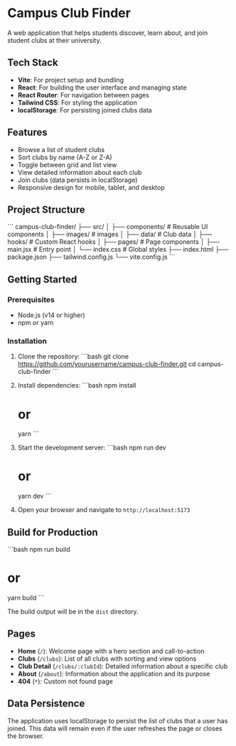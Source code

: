 # Campus Club Finder

A web application that helps students discover, learn about, and join student clubs at their university.

## Tech Stack

- **Vite**: For project setup and bundling
- **React**: For building the user interface and managing state
- **React Router**: For navigation between pages
- **Tailwind CSS**: For styling the application
- **localStorage**: For persisting joined clubs data

## Features

- Browse a list of student clubs
- Sort clubs by name (A-Z or Z-A)
- Toggle between grid and list view
- View detailed information about each club
- Join clubs (data persists in localStorage)
- Responsive design for mobile, tablet, and desktop

## Project Structure

\`\`\`
campus-club-finder/
├── src/
│ ├── components/ # Reusable UI components
│ ├── images/ # images
│ ├── data/ # Club data
│ ├── hooks/ # Custom React hooks
│ ├── pages/ # Page components
│ ├── main.jsx # Entry point
│ └── index.css # Global styles
├── index.html
├── package.json
├── tailwind.config.js
└── vite.config.js
\`\`\`

## Getting Started

### Prerequisites

- Node.js (v14 or higher)
- npm or yarn

### Installation

1. Clone the repository:
   \`\`\`bash
   git clone https://github.com/yourusername/campus-club-finder.git
   cd campus-club-finder
   \`\`\`

2. Install dependencies:
   \`\`\`bash
   npm install

   # or

   yarn
   \`\`\`

3. Start the development server:
   \`\`\`bash
   npm run dev

   # or

   yarn dev
   \`\`\`

4. Open your browser and navigate to `http://localhost:5173`

## Build for Production

\`\`\`bash
npm run build

# or

yarn build
\`\`\`

The build output will be in the `dist` directory.

## Pages

- **Home** (`/`): Welcome page with a hero section and call-to-action
- **Clubs** (`/clubs`): List of all clubs with sorting and view options
- **Club Detail** (`/clubs/:clubId`): Detailed information about a specific club
- **About** (`/about`): Information about the application and its purpose
- **404** (`*`): Custom not found page

## Data Persistence

The application uses localStorage to persist the list of clubs that a user has joined. This data will remain even if the user refreshes the page or closes the browser.
